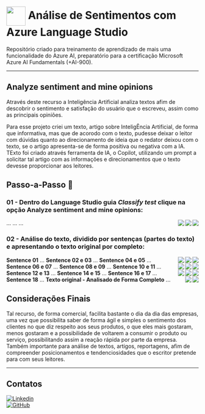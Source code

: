 <h1>
    <a href="https://www.globo.com/">
     <img align="center" width="50px" src="https://github.com/manuelfbfilho/Burcador_CEP/blob/main/Fernandes.png?raw=true"></a>
    <span> Análise de Sentimentos com Azure Language Studio</span>
</h1>

Repositório criado para treinamento de aprendizado de mais uma funcionalidade do Azure AI, preparatório para a certificação Microsoft Azure AI Fundamentals (+AI-900).

---

## Analyze sentiment and mine opinions
Através deste recurso a Inteligência Artificial analiza textos afim de descobrir o sentimento e satisfação do usuário que o escreveu, assim como as principais opiniões.

Para esse projeto criei um texto, artigo sobre InteligÊncia Artificial, de forma que informativa, mas que de acorodo com o texto, pudesse deixar o leitor com dúvidas quanto ao direcionamento de ideia que o redator deixou com o texto, se o artigo apresenta-se de forma positiva ou negativa com a IA. TExto foi criado através ferramenta de IA, o Copilot, utilizando um prompt a solicitar tal artigo com as informações e direcionamentos que o texto devesse proporcionar aos leitores.

## Passo-a-Passo 🎯

### 01 - Dentro do Language Studio guia *Classify test* clique na opção Analyze sentiment and mine opinions:   
<img align="right" src="https://raw.githubusercontent.com/alexklenio/DIO-Microsoft-Azure-AI-Fundamentals/main/imagens/DP03%20-%20An%C3%A1lise%20de%20sentimentos/01.png" width=""/> 
...
<img align="right" src="inputs/Azure Language Studio - Analyze Sentiment and opinions 1.png" width=""/> 
...
<img align="right" src="inputs/Azure Language Studio - Analyze Sentiment and opinions 2.png" width=""/> 
...

### 02 - Análise do texto, dividido por sentenças (partes do texto) e apresentando o texto original por completo:
<b>Sentence 01</b>
<img align="right" src="inputs/Sentence01.png" width=""/> 
...
<b>Sentence 02 e 03</b>
<img align="right" src="inputs/Sentence02e03.png" width=""/> 
...
<b>Sentence 04 e 05</b>
<img align="right" src="inputs/Sentence04e05.png" width=""/> 
...
<b>Sentence 06 e 07</b>
<img align="right" src="inputs/Sentence06e07.png" width=""/> 
...
<b>Sentence 08 e 09</b>
<img align="right" src="inputs/Sentence08e09.png" width=""/> 
...
<b>Sentence 10 e 11</b>
<img align="right" src="inputs/Sentence10e11.png" width=""/> 
...
<b>Sentence 12 e 13</b>
<img align="right" src="inputs/Sentence12e13.png" width=""/> 
...
<b>Sentence 14 e 15</b>
<img align="right" src="inputs/Sentence14e15.png" width=""/> 
...
<b>Sentence 16 e 17</b>
<img align="right" src="inputs/Sentence16e17.png" width=""/> 
...
<b>Sentence 18</b>
<img align="right" src="inputs/Sentence18.png" width=""/> 
...
<b>Texto original - Analisado de Forma Completo</b>
<img align="right" src="inputs/OriginalText.png" width=""/> 
...


## Considerações Finais  

   Tal recurso, de forma comercial, facilita bastante o dia da dia das empresas, uma vez que possibilita saber de forma ágil e simples o sentimento dos clientes no que diz respeito aos seus produtos, o que eles mais gostaram, menos gostaram e a possibilidade de voltarem a consumir o produto ou serviço, possibilitando assim a reação rápida por parte da empresa. Também importante para análise de textos, artigos, reportagens, afim de compreender posicionamentos e tendenciosidades que o escritor pretende para com seus leitores.

---

## Contatos 
[![Linkedin](https://img.shields.io/badge/Linkedin-000?style=for-the-badge&logo=linkedin&logoColor=30A3DC)](https://www.linkedin.com/in/manuelfbfilho)
<br>
[![GitHub](https://img.shields.io/badge/GitHub-000?style=for-the-badge&logo=github&logoColor=30A3DC)](https://github.com/manuelfbfilho)
